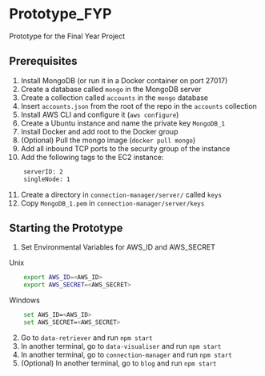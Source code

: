# Prototype_FYP
Prototype for the Final Year Project

## Prerequisites
1. Install MongoDB (or run it in a Docker container on port 27017)
2. Create a database called `mongo` in the MongoDB server
3. Create a collection called `accounts` in the `mongo` database
4. Insert `accounts.json` from the root of the repo in the `accounts` collection
5. Install AWS CLI and configure it (`aws configure`)
6. Create a Ubuntu instance and name the private key `MongoDB_1`
7. Install Docker and add root to the Docker group
8. (Optional) Pull the mongo image (`docker pull mongo`)
9. Add all inbound TCP ports to the security group of the instance
10. Add the following tags to the EC2 instance:
```sh
    serverID: 2
    singleNode: 1
```
11. Create a directory in `connection-manager/server/` called `keys`
12. Copy `MongoDB_1.pem` in `connection-manager/server/keys`

## Starting the Prototype
1. Set Environmental Variables for AWS_ID and AWS_SECRET

  Unix
  ```sh
      export AWS_ID=<AWS_ID>
      export AWS_SECRET=<AWS_SECRET>
  ```

  Windows
  ```sh
      set AWS_ID=<AWS_ID>
      set AWS_SECRET=<AWS_SECRET>      
  ```
2. Go to `data-retriever` and run `npm start`
3. In another terminal, go to `data-visualiser` and run `npm start`
4. In another terminal, go to `connection-manager` and run `npm start`
5. (Optional) In another terminal, go to `blog` and run `npm start`
